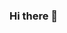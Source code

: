 ### Hi there 👋

<!--
**nataliatokuzumi/nataliatokuzumi** is a ✨ _special_ ✨ repository because its `README.md` (this file) appears on your GitHub profile.

Here are some ideas to get you started:

- 🔭 I’m currently working on a data analysis and data visualization project
- 🌱 I’m currently learning DATA SCIENCE at IPLUSO, in Lisbon - PT
- ⚡ What I enjoy the most in my DATA SCIENCE course is machine learning and coding 
- 💬 Ask me about digital marketing and communications. I worked in this field for the past 8 years
- 📫 How to reach me: ...
- 😄 Pronouns: ...

-->
